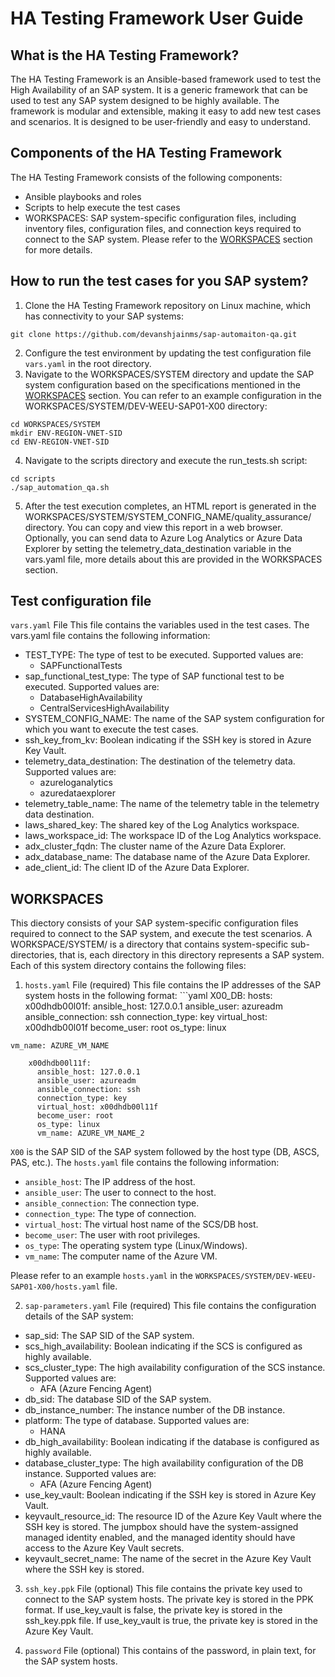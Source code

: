 # HA Testing Framework User Guide
## What is the HA Testing Framework?
The HA Testing Framework is an Ansible-based framework used to test the High Availability of an SAP system. It is a generic framework that can be used to test any SAP system designed to be highly available. The framework is modular and extensible, making it easy to add new test cases and scenarios. It is designed to be user-friendly and easy to understand.

## Components of the HA Testing Framework
The HA Testing Framework consists of the following components:

- Ansible playbooks and roles
- Scripts to help execute the test cases
- WORKSPACES: SAP system-specific configuration files, including inventory files, configuration files, and connection keys required to connect to the SAP system. Please refer to the [WORKSPACES](#workspaces) section for more details.

## How to run the test cases for you SAP system?
1. Clone the HA Testing Framework repository on Linux machine, which has connectivity to your SAP systems:
```
git clone https://github.com/devanshjainms/sap-automaiton-qa.git
```
2. Configure the test environment by updating the test configuration file `vars.yaml` in the root directory.
3. Navigate to the WORKSPACES/SYSTEM directory and update the SAP system configuration based on the specifications mentioned in the [WORKSPACES](#workspaces) section. You can refer to an example configuration in the WORKSPACES/SYSTEM/DEV-WEEU-SAP01-X00 directory:
```
cd WORKSPACES/SYSTEM
mkdir ENV-REGION-VNET-SID
cd ENV-REGION-VNET-SID
```
4. Navigate to the scripts directory and execute the run_tests.sh script:
```
cd scripts
./sap_automation_qa.sh
```
5. After the test execution completes, an HTML report is generated in the WORKSPACES/SYSTEM/SYSTEM_CONFIG_NAME/quality_assurance/ directory. You can copy and view this report in a web browser. Optionally, you can send data to Azure Log Analytics or Azure Data Explorer by setting the telemetry_data_destination variable in the vars.yaml file, more details about this are provided in the WORKSPACES section.

## Test configuration file

`vars.yaml` File
This file contains the variables used in the test cases. The vars.yaml file contains the following information:
- TEST_TYPE: The type of test to be executed. Supported values are:
  - SAPFunctionalTests
- sap_functional_test_type: The type of SAP functional test to be executed. Supported values are:
  - DatabaseHighAvailability
  - CentralServicesHighAvailability
- SYSTEM_CONFIG_NAME: The name of the SAP system configuration for which you want to execute the test cases.
- ssh_key_from_kv: Boolean indicating if the SSH key is stored in Azure Key Vault.
- telemetry_data_destination: The destination of the telemetry data. Supported values are:
  - azureloganalytics
  - azuredataexplorer
- telemetry_table_name: The name of the telemetry table in the telemetry data destination.
- laws_shared_key: The shared key of the Log Analytics workspace.
- laws_workspace_id: The workspace ID of the Log Analytics workspace.
- adx_cluster_fqdn: The cluster name of the Azure Data Explorer.
- adx_database_name: The database name of the Azure Data Explorer.
- ade_client_id: The client ID of the Azure Data Explorer.

## WORKSPACES
This diectory consists of your SAP system-specific configuration files required to connect to the SAP system, and execute the test scenarios. A WORKSPACE/SYSTEM/ is a directory that contains system-specific sub-directories, that is, each directory in this directory represents a SAP system. Each of this system directory contains the following files:

1. `hosts.yaml` File (required)
This file contains the IP addresses of the SAP system hosts in the following format: ```yaml X00_DB: hosts: x00dhdb00l01f: ansible_host: 127.0.0.1 ansible_user: azureadm ansible_connection: ssh connection_type: key virtual_host: x00dhdb00l01f become_user: root os_type: linux 
```
vm_name: AZURE_VM_NAME

    x00dhdb00l11f:
      ansible_host: 127.0.0.1
      ansible_user: azureadm
      ansible_connection: ssh
      connection_type: key
      virtual_host: x00dhdb00l11f
      become_user: root
      os_type: linux
      vm_name: AZURE_VM_NAME_2
```
`X00` is the SAP SID of the SAP system followed by the host type (DB, ASCS, PAS, etc.). The `hosts.yaml` file contains the following information:
- `ansible_host`: The IP address of the host.
- `ansible_user`: The user to connect to the host.
- `ansible_connection`: The connection type.
- `connection_type`: The type of connection.
- `virtual_host`: The virtual host name of the SCS/DB host.
- `become_user`: The user with root privileges.
- `os_type`: The operating system type (Linux/Windows).
- `vm_name`: The computer name of the Azure VM.

Please refer to an example `hosts.yaml` in the `WORKSPACES/SYSTEM/DEV-WEEU-SAP01-X00/hosts.yaml` file.

2. `sap-parameters.yaml` File (required)
This file contains the configuration details of the SAP system:

- sap_sid: The SAP SID of the SAP system.
- scs_high_availability: Boolean indicating if the SCS is configured as highly available.
- scs_cluster_type: The high availability configuration of the SCS instance. Supported values are:
  - AFA (Azure Fencing Agent) 
- db_sid: The database SID of the SAP system.
- db_instance_number: The instance number of the DB instance.
- platform: The type of database. Supported values are:
  - HANA
- db_high_availability: Boolean indicating if the database is configured as highly available.
- database_cluster_type: The high availability configuration of the DB instance. Supported values are:
  - AFA (Azure Fencing Agent)
- use_key_vault: Boolean indicating if the SSH key is stored in Azure Key Vault.
- keyvault_resource_id: The resource ID of the Azure Key Vault where the SSH key is stored. The jumpbox should have the system-assigned managed identity enabled, and the managed identity should have access to the Azure Key Vault secrets.
- keyvault_secret_name: The name of the secret in the Azure Key Vault where the SSH key is stored.

3. `ssh_key.ppk` File (optional)
This file contains the private key used to connect to the SAP system hosts. The private key is stored in the PPK format. If use_key_vault is false, the private key is stored in the ssh_key.ppk file. If use_key_vault is true, the private key is stored in the Azure Key Vault.

4. `password` File (optional)
This contains of the password, in plain text, for the SAP system hosts.
